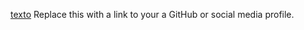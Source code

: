 [texto](https://www.google.com/search?q=merge+traductor&oq=merge+traduct&aqs=chrome.1.69i57j0j0i10l2j0i22i30l6.6692j1j7&sourceid=chrome&ie=UTF-8)
Replace this with a link to your a GitHub or social media profile.
